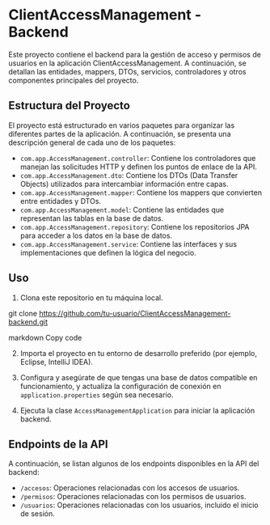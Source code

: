 # ClientAccessManagement - Backend

Este proyecto contiene el backend para la gestión de acceso y permisos de usuarios en la aplicación ClientAccessManagement. A continuación, se detallan las entidades, mappers, DTOs, servicios, controladores y otros componentes principales del proyecto.

## Estructura del Proyecto

El proyecto está estructurado en varios paquetes para organizar las diferentes partes de la aplicación. A continuación, se presenta una descripción general de cada uno de los paquetes:

- `com.app.AccessManagement.controller`: Contiene los controladores que manejan las solicitudes HTTP y definen los puntos de enlace de la API.
- `com.app.AccessManagement.dto`: Contiene los DTOs (Data Transfer Objects) utilizados para intercambiar información entre capas.
- `com.app.AccessManagement.mapper`: Contiene los mappers que convierten entre entidades y DTOs.
- `com.app.AccessManagement.model`: Contiene las entidades que representan las tablas en la base de datos.
- `com.app.AccessManagement.repository`: Contiene los repositorios JPA para acceder a los datos en la base de datos.
- `com.app.AccessManagement.service`: Contiene las interfaces y sus implementaciones que definen la lógica del negocio.

## Uso

1. Clona este repositorio en tu máquina local.

git clone https://github.com/tu-usuario/ClientAccessManagement-backend.git

markdown
Copy code

2. Importa el proyecto en tu entorno de desarrollo preferido (por ejemplo, Eclipse, IntelliJ IDEA).

3. Configura y asegúrate de que tengas una base de datos compatible en funcionamiento, y actualiza la configuración de conexión en `application.properties` según sea necesario.

4. Ejecuta la clase `AccessManagementApplication` para iniciar la aplicación backend.

## Endpoints de la API

A continuación, se listan algunos de los endpoints disponibles en la API del backend:

- `/accesos`: Operaciones relacionadas con los accesos de usuarios.
- `/permisos`: Operaciones relacionadas con los permisos de usuarios.
- `/usuarios`: Operaciones relacionadas con los usuarios, incluido el inicio de sesión.
